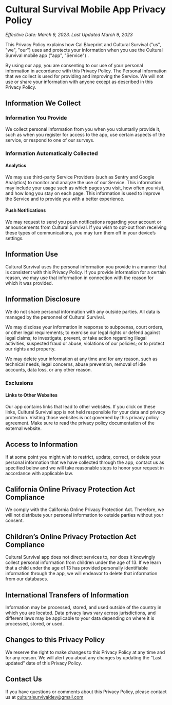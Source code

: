 # Cultural Survival Mobile App Privacy Policy

_Effective Date: March 9, 2023. Last Updated March 9, 2023_

This Privacy Policy explains how Cal Blueprint and Cultural Survival ("us", "we", "our") uses and protects your information when you use the Cultural Survival mobile app ("app", "Service") .

By using our app, you are consenting to our use of your personal information in accordance with this Privacy Policy. The Personal Information that we collect is used for providing and improving the Service. We will not use or share your information with anyone except as described in this Privacy Policy.

## Information We Collect

### **Information You Provide**

We collect personal information from you when you voluntarily provide it, such as when you register for access to the app, use certain aspects of the service, or respond to one of our surveys.

### Information Automatically Collected

#### Analytics

We may use third-party Service Providers (such as Sentry and Google Analytics) to monitor and analyze the use of our Service. This information may include your usage such as which pages you visit, how often you visit, and how long you stay on each page. This information is used to improve the Service and to provide you with a better experience.

#### Push Notifications

We may request to send you push notifications regarding your account or announcements from Cultural Survival. If you wish to opt-out from receiving these types of communications, you may turn them off in your device’s settings.

## Information Use

Cultural Survival uses the personal information you provide in a manner that is consistent with this Privacy Policy. If you provide information for a certain reason, we may use that information in connection with the reason for which it was provided.

## Information Disclosure

We do not share personal information with any outside parties. All data is managed by the personnel of Cultural Survival.

We may disclose your information in response to subpoenas, court orders, or other legal requirements; to exercise our legal rights or defend against legal claims; to investigate, prevent, or take action regarding illegal activities, suspected fraud or abuse, violations of our policies; or to protect our rights and property.

We may delete your information at any time and for any reason, such as technical needs, legal concerns, abuse prevention, removal of idle accounts, data loss, or any other reason.

### Exclusions

#### Links to Other Websites

Our app contains links that lead to other websites. If you click on these links, Cultural Survival app is not held responsible for your data and privacy protection. Visiting those websites is not governed by this privacy policy agreement. Make sure to read the privacy policy documentation of the external website.

## Access to Information

If at some point you might wish to restrict, update, correct, or delete your personal information that we have collected through the app, contact us as specified below and we will take reasonable steps to honor your request in accordance with applicable law.

## California Online Privacy Protection Act Compliance

We comply with the California Online Privacy Protection Act. Therefore, we will not distribute your personal information to outside parties without your consent.

## Children’s Online Privacy Protection Act Compliance

Cultural Survival app does not direct services to, nor does it knowingly collect personal information from children under the age of 13. If we learn that a child under the age of 13 has provided personally identifiable information through the app, we will endeavor to delete that information from our databases.

## International Transfers of Information

Information may be processed, stored, and used outside of the country in which you are located. Data privacy laws vary across jurisdictions, and different laws may be applicable to your data depending on where it is processed, stored, or used.

## Changes to this Privacy Policy

We reserve the right to make changes to this Privacy Policy at any time and for any reason. We will alert you about any changes by updating the “Last updated” date of this Privacy Policy.

## Contact Us

If you have questions or comments about this Privacy Policy, please contact us at culturalsurvivaldev@gmail.com
